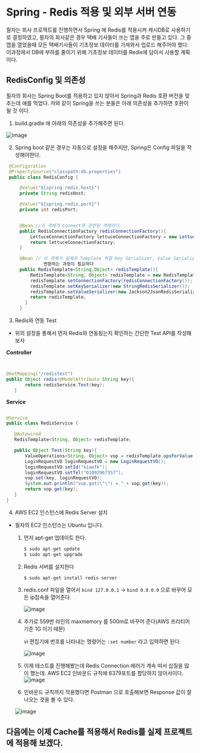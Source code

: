 
# Spring - Redis 적용 및 외부 서버 연동

  필자는 회사 프로젝트를 진행하면서 Spring 에 Redis를 적용시켜 캐시DB로 사용하기로 결정하였고, 필자의 회사같은 경우 택배 기사들이 쓰는 앱을 주로 만들고 있다. 그 중 앱을 열었을때 
  모든 택배기사들이 기초정보 데이터를 가져와서 업로드 해주어야 했다. 이과정에서 DB에 부하를 줄이기 위해 기초정보 데이터를 Redis에 담아서 사용할 계획이다.
  
  
  ## RedisConfig 및 의존성
  
  필자의 회사는 Spring Boot를 적용하고 있지 않아서 Spring과 Redis 호환 버전을 맞추는데 애를 먹었다. 저와 같이 Spring을 쓰는 분들은 아래 의존성을 추가하면
  호환이 될 것 이다.
  
  1. build.gradle 에 아래의 의존성을 추가해주면 된다.
  
  ![image](https://user-images.githubusercontent.com/79154652/151497634-226929bf-1434-4e10-9399-ca1a71abd14b.png)
  
  
  2. Spring boot 같은 경우는 자동으로 설정을 해주지만, Spring은 Config 파일을 작성해야한다.
  
   ~~~java
    @Configuration
    @PropertySource("classpath:db.properties")
    public class RedisConfig {

        @Value("${spring.redis.host}")
        private String redisHost;

        @Value("${spring.redis.port}")
        private int redisPort;


        @Bean //이 객체가 Connect와 관련된 객체이다.
        public RedisConnectionFactory redisConnectionFactory(){
            LettuceConnectionFactory lettuceConnectionFactory = new LettuceConnectionFactory(redisHost, redisPort);
            return lettuceConnectionFactory;
        }

        @Bean // 이 객체가 실제로 Template 역할 Key Serializer, Value Serializer를 통해서 실제 데이터를 
                 변환하는 과정이 필요하다
        public RedisTemplate<String,Object> redisTemplate(){
            RedisTemplate<String, Object> redisTemplate = new RedisTemplate<>();
            redisTemplate.setConnectionFactory(redisConnectionFactory());
            redisTemplate.setKeySerializer(new StringRedisSerializer());
            redisTemplate.setValueSerializer(new Jackson2JsonRedisSerializer<Object>(Object.class)); //이 친구덕에 객체가 Json 형태로 변환 된다.
            return redisTemplate;
          }
        }
   ~~~
 
 
3. Redis와 연동 Test
  
  - 위의 설정을 통해서 먼저 Redis와 연동됬는지 확인하는 간단한 Test API를 작성해보자
  
 __Controller__ 
 ~~~java

 
 @GetMapping("/redistest")
 public Object redis(@ModelAttribute String key){
        return redisService.Test(key);
    }
 
 ~~~
 
 __Service__
 ~~~java
 
@Service
public class RedisService {

    @Autowired
    RedisTemplate<String, Object> redisTemplate;

    public Object Test(String key){
        ValueOperations<String, Object> vop = redisTemplate.opsForValue();
        LoginRequestVO loginRequestVO = new LoginRequestVO();
        loginRequestVO.setId("kiaofk");
        loginRequestVO.setTel("01092967357");
        vop.set(key, loginRequestVO);
        System.out.println("vop.get(\"\") = " + vop.get(key));
        return vop.get(key);
    }
}
 
 ~~~
 
 
4. AWS EC2 인스턴스에 Redis Server 설치
- 필자의 EC2 인스턴스는 Ubuntu 입니다.

  1) 먼저 apt-get 업데이트 한다.
     ~~~java
     $ sudo apt-get update
     $ sudo apt-get upgrade
     ~~~
  2) Redis 서버를 설치한다
     ~~~java
     $ sudo apt-get install redis-server
     ~~~
  3) redis.conf 파일을 열어서 `bind 127.0.0.1` -> `bind 0.0.0.0` 으로 바꾸어 모든 ip접속을 열어준다.
  
      ![image](https://user-images.githubusercontent.com/79154652/151499764-86c2788f-1dec-4069-8058-19a6480f3614.png)
      
  4) 추가로 559번 라인의 maxmemory 를 500m로 바꾸어 준다(AWS 프리티어 기준 1G 이기 때문)
     
     vi 편집기에 번호를 나타내는 명령어는 `:set number` 라고 입력하면 된다.
     
     ![image](https://user-images.githubusercontent.com/79154652/151500053-6a712354-2bc4-4d60-b8ce-183a2bbb9baa.png)

  5) 이제 테스트를 진행해봤는데 Redis Connection 에러가 계속 떠서 삽질을 많이 했는데. AWS EC2 인바운드 규칙에 6379포트를 할당하지 않아서이다.
  ![image](https://user-images.githubusercontent.com/79154652/151500338-9565949b-556d-46b0-a729-8777e56ce831.png)

  6) 인바운드 규칙까지 적용했다면 Postman 으로 호출해보면 Response 값이 잘 나오는 것을 볼 수 있다.
  
    ![image](https://user-images.githubusercontent.com/79154652/151500540-c86dcaaf-4d76-40f7-9c23-44d2a04de735.png)

## 다음에는 이제 Cache를 적용해서 Redis를 실제 프로젝트에 적용해 보겠다.

